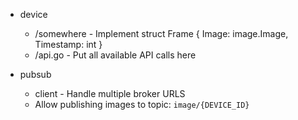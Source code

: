 - device
  - /somewhere - Implement struct Frame { Image: image.Image, Timestamp: int }
  - /api.go - Put all available API calls here

- pubsub
  - client - Handle multiple broker URLS
  - Allow publishing images to topic: `image/{DEVICE_ID}`